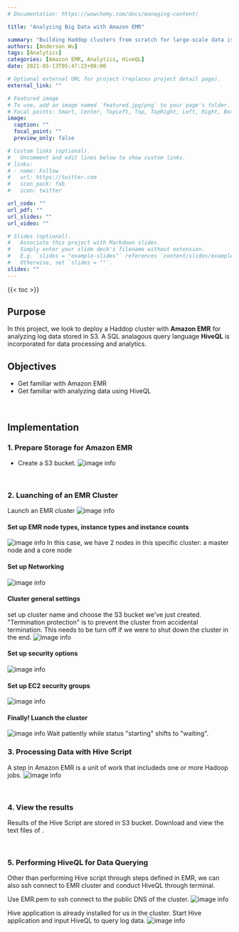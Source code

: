 ```yaml
---
# Documentation: https://wowchemy.com/docs/managing-content/

title: "Analyzing Big Data with Amazon EMR"

summary: "Building Haddop clusters from scratch for large-scale data is no easy task. Amazon EMR is a managed Analytics service born to make big data analytics simple and efficient. Amazon EMR also supports relevant known tools such as Presto, Hive, Pig and many more."
authors: [Anderson Wu]
tags: [Analytics]
categories: [Amazon EMR, Analytics, HiveQL]
date: 2021-05-13T05:47:23+08:00

# Optional external URL for project (replaces project detail page).
external_link: ""

# Featured image
# To use, add an image named `featured.jpg/png` to your page's folder.
# Focal points: Smart, Center, TopLeft, Top, TopRight, Left, Right, BottomLeft, Bottom, BottomRight.
image:
  caption: ""
  focal_point: ""
  preview_only: false

# Custom links (optional).
#   Uncomment and edit lines below to show custom links.
# links:
# - name: Follow
#   url: https://twitter.com
#   icon_pack: fab
#   icon: twitter

url_code: ""
url_pdf: ""
url_slides: ""
url_video: ""

# Slides (optional).
#   Associate this project with Markdown slides.
#   Simply enter your slide deck's filename without extension.
#   E.g. `slides = "example-slides"` references `content/slides/example-slides.md`.
#   Otherwise, set `slides = ""`.
slides: ""
---
```

{{< toc >}}


## Purpose
In this project, we look to deploy a Haddop cluster with **Amazon EMR** for analyzing log data stored in S3. A SQL analagous query language **HiveQL** is incorporated for data processing and analytics.

## Objectives
- Get familiar with Amazon EMR
- Get familiar with analyzing data using HiveQL

&nbsp;

## Implementation
### 1. Prepare Storage for Amazon EMR

- Create a S3 bucket.
![image info](S3.png)



&nbsp;

### 2. Luanching of an EMR Cluster

 Launch an EMR cluster
![image info](Create_cluster.png)

#### Set up EMR node types, instance types and instance counts
![image info](node_type.png)
In this case, we have 2 nodes in this specific cluster: a master node and a core node
#### Set up Networking
![image info](network.png)

#### Cluster general settings
set up cluster name and choose the S3 bucket we've just created. "Termination protection" is to prevent the cluster from accidental termination. This needs to be turn off if we were to shut down the cluster in the end.
![image info](cluster_name.png)
#### Set up security options
![image info](Security_options.png)
#### Set up EC2 security groups
![image info](security_group.png)
<!-- - Record EMS cluster public DNS to access EMR cluster later on.
ec2-34-220-55-173.us-west-2.compute.amazonaws.com -->

#### Finally! Luanch the cluster
![image info](start_cluster.png)
Wait patiently while status "starting" shifts to "waiting".
&nbsp;

### 3. Processing Data with Hive Script

A step in Amazon EMR is a unit of work that includeds one or more Hadoop jobs. 
![image info](step.png)

&nbsp;

### 4. View the results 

Results of the Hive Script are stored in S3 bucket. Download and view the text files of .


&nbsp;

### 5. Performing HiveQL for Data Querying
Other than performing Hive script through steps defined in EMR, we can also ssh connect to EMR cluster and conduct HiveQL through terminal.

Use EMR.pem to ssh connect to the public DNS of the cluster.
![image info](login_EMR.png)

Hive application is already installed for us in the cluster. Start Hive application and input HiveQL to query log data.
![image info](query_results_terminal.png)


&nbsp;



